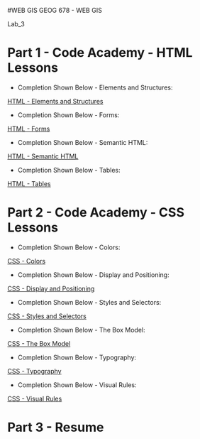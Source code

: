 #WEB GIS
GEOG 678 - WEB GIS

Lab_3

# Part 1 - Code Academy - HTML Lessons

- Completion Shown Below - Elements and Structures:

[HTML - Elements and Structures](https://github.com/jbs0710/Strickland_GEOG678/blob/main/Lab_3/HTML%20Lessons/HTML%20-%20Elements%20and%20Structures.png)

- Completion Shown Below - Forms:

[HTML - Forms](https://github.com/jbs0710/Strickland_GEOG678/blob/main/Lab_3/HTML%20Lessons/HTML%20-%20Forms.png)

- Completion Shown Below - Semantic HTML:

[HTML - Semantic HTML](https://github.com/jbs0710/Strickland_GEOG678/blob/main/Lab_3/HTML%20Lessons/HTML%20-%20Semantic%20HTML.png)

- Completion Shown Below - Tables:

[HTML - Tables](https://github.com/jbs0710/Strickland_GEOG678/blob/main/Lab_3/HTML%20Lessons/HTML%20-%20Tables.png)



# Part 2 - Code Academy - CSS Lessons

- Completion Shown Below - Colors:

[CSS - Colors](https://github.com/jbs0710/Strickland_GEOG678/blob/main/Lab_3/CSS%20Lessons/CSS%20-%20Colors.png)

- Completion Shown Below - Display and Positioning:

[CSS - Display and Positioning](https://github.com/jbs0710/Strickland_GEOG678/blob/main/Lab_3/CSS%20Lessons/CSS%20-%20Display%20and%20Positioning.png)

- Completion Shown Below - Styles and Selectors:

[CSS - Styles and Selectors](https://github.com/jbs0710/Strickland_GEOG678/blob/main/Lab_3/CSS%20Lessons/CSS%20-%20Styles%20and%20Selectors.png)

- Completion Shown Below - The Box Model:

[CSS - The Box Model](https://github.com/jbs0710/Strickland_GEOG678/blob/main/Lab_3/CSS%20Lessons/CSS%20-%20The%20Box%20Model.png)

- Completion Shown Below - Typography:

[CSS - Typography](https://github.com/jbs0710/Strickland_GEOG678/blob/main/Lab_3/CSS%20Lessons/CSS%20-%20Typography.png)

- Completion Shown Below - Visual Rules:

[CSS - Visual Rules](https://github.com/jbs0710/Strickland_GEOG678/blob/main/Lab_3/CSS%20Lessons/CSS%20-%20Visual%20Rules.png)

# Part 3 - Resume












